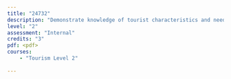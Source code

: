 ```yaml
---
title: "24732"
description: "Demonstrate knowledge of tourist characteristics and needs"
level: "2"
assessment: "Internal"
credits: "3"
pdf: <pdf>
courses:
    - "Tourism Level 2"
    
---
```

